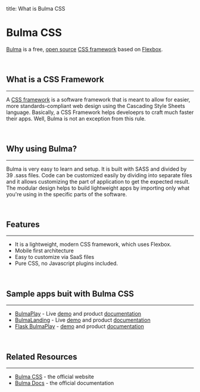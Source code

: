 title: What is Bulma CSS

# Bulma CSS
[Bulma](https://bulma.io/) is a free, [open source](https://github.com/jgthms/bulma) [CSS framework](https://en.wikipedia.org/wiki/CSS_framework) based on [Flexbox](https://www.w3schools.com/css/css3_flexbox.asp).

<br />

## What is a CSS Framework
---
A [CSS framework](https://en.wikipedia.org/wiki/CSS_framework) is a software framework that is meant to allow for easier, more standards-compliant web design using the Cascading Style Sheets language. Basically, a CSS Framework helps develoeprs to craft much faster their apps. Well, Bulma is not an exception from this rule.

<br />

## Why using Bulma? 
---
 Bulma is very easy to learn and setup. It is built with SASS and divided by 39 .sass files. 
 Code can be customized easily by dividing into separate files and it allows customizing the part of application to get the expected result. 
 The modular design helps to build lightweight apps by importing only what you're using in the specific parts of the software. 

<br />

## Features 
---
 - It is a lightweight, modern CSS framework, which uses Flexbox.
 - Mobile first architecture
 - Easy to customize via SaaS files
 - Pure CSS, no Javascript plugins included. 

<br />

## Sample apps buit with Bulma CSS 
---
 - [BulmaPlay](https://appseed.us/apps/bulma-css/bulmaplay) - Live [demo](https://bulma-css-bulmaplay.appseed.us/) and product [documentation](https://docs.appseed.us/apps/bulma-css/bulmaplay/)
 - [BulmaLanding](https://appseed.us/apps/bulma-css/bulmalanding) - Live [demo](https://bulma-css-bulmalanding.appseed.us/) and product [documentation](https://docs.appseed.us/apps/bulma-css/bulmalanding/)
 - [Flask BulmaPlay](https://appseed.us/apps/flask-apps/bulmaplay-flask-and-bulma-css) - [demo](https://flask-bulma-css.appseed.us/) and product [documentation](http://docs.appseed.us/apps/flask-apps/bulmaplay-flask-and-bulma-css/)

<br />

## Related Resources
---
 - [Bulma CSS](https://bulma.io/) - the official website 
 - [Bulma Docs](https://bulma.io/documentation/) - the official documentation 
